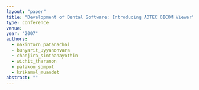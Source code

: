 ```yaml
---
layout: "paper"
title: "Development of Dental Software: Introducing ADTEC DICOM Viewer"
type: conference
venue: 
year: "2007"
authors:
  - nakintorn_patanachai
  - bunyarit_uyyanonvara
  - chanjira_sinthanayothin
  - wichit_tharanon
  - palakon_sompot
  - krikamol_muandet
abstract: ""
---
```

